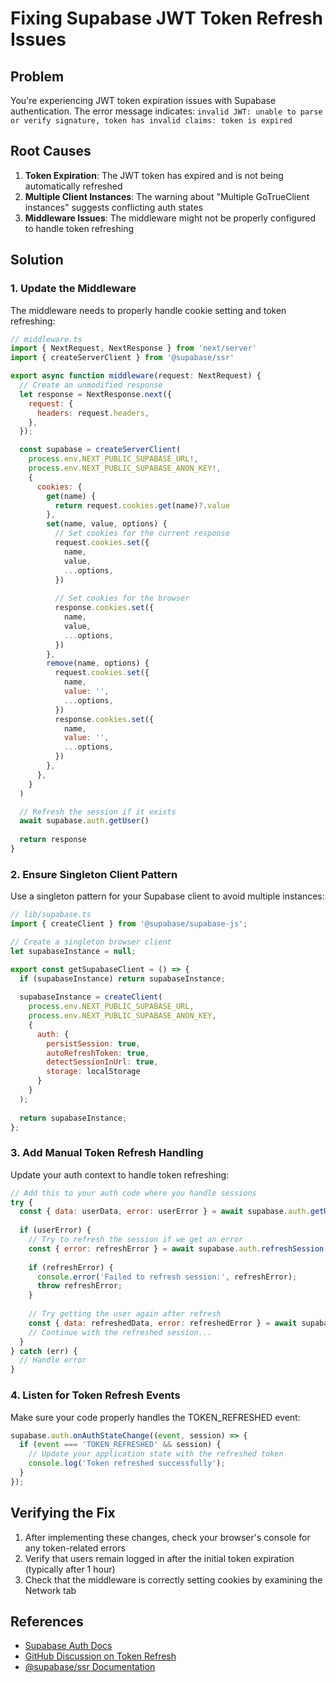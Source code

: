# Fixing Supabase JWT Token Refresh Issues

## Problem
You're experiencing JWT token expiration issues with Supabase authentication. The error message indicates:
`invalid JWT: unable to parse or verify signature, token has invalid claims: token is expired`

## Root Causes

1. **Token Expiration**: The JWT token has expired and is not being automatically refreshed
2. **Multiple Client Instances**: The warning about "Multiple GoTrueClient instances" suggests conflicting auth states
3. **Middleware Issues**: The middleware might not be properly configured to handle token refreshing

## Solution

### 1. Update the Middleware

The middleware needs to properly handle cookie setting and token refreshing:

```javascript
// middleware.ts
import { NextRequest, NextResponse } from 'next/server'
import { createServerClient } from '@supabase/ssr'

export async function middleware(request: NextRequest) {
  // Create an unmodified response
  let response = NextResponse.next({
    request: {
      headers: request.headers,
    },
  });

  const supabase = createServerClient(
    process.env.NEXT_PUBLIC_SUPABASE_URL!,
    process.env.NEXT_PUBLIC_SUPABASE_ANON_KEY!,
    {
      cookies: {
        get(name) {
          return request.cookies.get(name)?.value
        },
        set(name, value, options) {
          // Set cookies for the current response
          request.cookies.set({
            name,
            value,
            ...options,
          })
          
          // Set cookies for the browser
          response.cookies.set({
            name,
            value,
            ...options,
          })
        },
        remove(name, options) {
          request.cookies.set({
            name,
            value: '',
            ...options,
          })
          response.cookies.set({
            name,
            value: '',
            ...options,
          })
        },
      },
    }
  )

  // Refresh the session if it exists
  await supabase.auth.getUser()
  
  return response
}
```

### 2. Ensure Singleton Client Pattern

Use a singleton pattern for your Supabase client to avoid multiple instances:

```javascript
// lib/supabase.ts
import { createClient } from '@supabase/supabase-js';

// Create a singleton browser client
let supabaseInstance = null;

export const getSupabaseClient = () => {
  if (supabaseInstance) return supabaseInstance;
  
  supabaseInstance = createClient(
    process.env.NEXT_PUBLIC_SUPABASE_URL,
    process.env.NEXT_PUBLIC_SUPABASE_ANON_KEY,
    {
      auth: {
        persistSession: true,
        autoRefreshToken: true,
        detectSessionInUrl: true,
        storage: localStorage
      }
    }
  );
  
  return supabaseInstance;
};
```

### 3. Add Manual Token Refresh Handling

Update your auth context to handle token refreshing:

```javascript
// Add this to your auth code where you handle sessions
try {
  const { data: userData, error: userError } = await supabase.auth.getUser();
  
  if (userError) {
    // Try to refresh the session if we get an error
    const { error: refreshError } = await supabase.auth.refreshSession();
    
    if (refreshError) {
      console.error('Failed to refresh session:', refreshError);
      throw refreshError;
    }
    
    // Try getting the user again after refresh
    const { data: refreshedData, error: refreshedError } = await supabase.auth.getUser();
    // Continue with the refreshed session...
  }
} catch (err) {
  // Handle error
}
```

### 4. Listen for Token Refresh Events

Make sure your code properly handles the TOKEN_REFRESHED event:

```javascript
supabase.auth.onAuthStateChange((event, session) => {
  if (event === 'TOKEN_REFRESHED' && session) {
    // Update your application state with the refreshed token
    console.log('Token refreshed successfully');
  }
});
```

## Verifying the Fix

1. After implementing these changes, check your browser's console for any token-related errors
2. Verify that users remain logged in after the initial token expiration (typically after 1 hour)
3. Check that the middleware is correctly setting cookies by examining the Network tab

## References

- [Supabase Auth Docs](https://supabase.com/docs/guides/auth)
- [GitHub Discussion on Token Refresh](https://github.com/orgs/supabase/discussions/26718)
- [@supabase/ssr Documentation](https://supabase.com/docs/guides/auth/server-side/nextjs) 